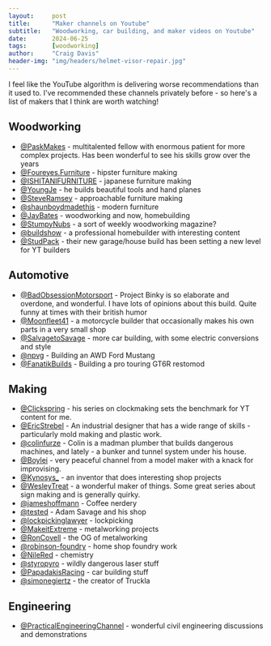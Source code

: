 ```yaml
---
layout:     post
title:      "Maker channels on Youtube"
subtitle:   "Woodworking, car building, and maker videos on Youtube"
date:       2024-06-25
tags:       [woodworking]
author:     "Craig Davis"
header-img: "img/headers/helmet-visor-repair.jpg"
---
```


I feel like the YouTube algorithm is delivering worse recommendations than it used to. I've recommended these channels privately before - so here's a list of makers that I think are worth watching!

## Woodworking
* [@PaskMakes](https://www.youtube.com/@PaskMakes) - multitalented fellow with enormous patient for more complex projects. Has been wonderful to see his skills grow over the years
* [@Foureyes.Furniture](https://www.youtube.com/@Foureyes.Furniture) - hipster furniture making
* [@ISHITANIFURNITURE](https://www.youtube.com/@ISHITANIFURNITURE) - japanese furniture making
* [@YoungJe](https://www.youtube.com/@YoungJe) - he builds beautiful tools and hand planes
* [@SteveRamsey](https://www.youtube.com/@SteveRamsey) - approachable furniture making
* [@shaunboydmadethis](https://www.youtube.com/@shaunboydmadethis) - modern furniture
* [@JayBates](https://www.youtube.com/@JayBates) - woodworking and now, homebuilding
* [@StumpyNubs](https://www.youtube.com/@StumpyNubs) - a sort of weekly woodworking magazine?
* [@buildshow](https://www.youtube.com/@buildshow) - a professional homebuilder with interesting content
* [@StudPack](https://www.youtube.com/@StudPack) - their new garage/house build has been setting a new level for YT builders

## Automotive
* [@BadObsessionMotorsport](https://www.youtube.com/@BadObsessionMotorsport) - Project Binky is so elaborate and overdone, and wonderful. I have lots of opinions about this build. Quite funny at times with their british humor
* [@Moonfleet41](https://www.youtube.com/@Moonfleet41) - a motorcycle builder that occasionally makes his own parts in a very small shop
* [@SalvagetoSavage](https://www.youtube.com/@SalvagetoSavage) - more car building, with some electric conversions and style
* [@npvg](https://www.youtube.com/@npvg) - Building an AWD Ford Mustang
* [@FanatikBuilds](https://www.youtube.com/@FanatikBuilds) - Building a pro touring GT6R restomod

## Making
* [@Clickspring](https://www.youtube.com/@Clickspring) - his series on clockmaking sets the benchmark for YT content for me.
* [@EricStrebel](https://www.youtube.com/@EricStrebel) - An industrial designer that has a wide range of skills - particularly mold making and plastic work.
* [@colinfurze](https://www.youtube.com/@colinfurze) - Colin is a madman plumber that builds dangerous machines, and lately - a bunker and tunnel system under his house.
* [@Boylei](https://www.youtube.com/@Boylei) - very peaceful channel from a model maker with a knack for improvising.
* [@Kynosys_](https://www.youtube.com/@Kynosys_) - an inventor that does interesting shop projects
* [@WesleyTreat](https://www.youtube.com/@WesleyTreat) - a wonderful maker of things. Some great series about sign making and is generally quirky.
* [@jameshoffmann](https://www.youtube.com/@jameshoffmann) - Coffee nerdery
* [@tested](https://www.youtube.com/@tested) - Adam Savage and his shop
* [@lockpickinglawyer](https://www.youtube.com/@lockpickinglawyer) - lockpicking
* [@MakeitExtreme](https://www.youtube.com/@MakeitExtreme) - metalworking projects
* [@RonCovell](https://www.youtube.com/@RonCovell) - the OG of metalworking
* [@robinson-foundry](https://www.youtube.com/@robinson-foundry) - home shop foundry work
* [@NileRed](https://www.youtube.com/@NileRed) - chemistry
* [@styropyro](https://www.youtube.com/@styropyro) - wildly dangerous laser stuff
* [@PapadakisRacing](https://www.youtube.com/@PapadakisRacing) - car building stuff
* [@simonegiertz](https://www.youtube.com/@simonegiertz) - the creator of Truckla

## Engineering
* [@PracticalEngineeringChannel](https://www.youtube.com/@PracticalEngineeringChannel) - wonderful civil engineering discussions and demonstrations




